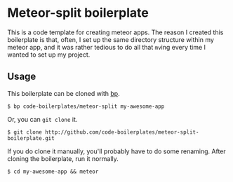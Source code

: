 # Meteor-split boilerplate
This is a code template for creating meteor apps. The reason I created this boilerplate is that, often, I set up 
the same directory structure within my meteor app, and it was rather tedious to do all that `mv`ing every time I
wanted to set up my project.

## Usage
This boilerplate can be cloned with [bp](http://github.com/code-boilerplates/bp).

    $ bp code-boilerplates/meteor-split my-awesome-app

Or, you can `git clone` it.

    $ git clone http://github.com/code-boilerplates/meteor-split-boilerplate.git

If you do clone it manually, you'll probably have to do some renaming. After cloning the boilerplate, run it 
normally.

    $ cd my-awesome-app && meteor
